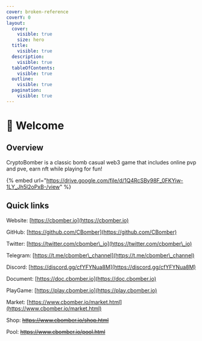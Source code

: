 ```yaml
---
cover: broken-reference
coverY: 0
layout:
  cover:
    visible: true
    size: hero
  title:
    visible: true
  description:
    visible: true
  tableOfContents:
    visible: true
  outline:
    visible: true
  pagination:
    visible: true
---
```


# 👋 Welcome

## Overview

CryptoBomber is a classic bomb casual web3 game that includes online pvp and pve, earn nft while playing for fun!

{% embed url="https://drive.google.com/file/d/1Q4RcSBy98F_0FKYiw-1LY_Jh5l2oPxB-/view" %}

## Quick links

Website:      [https://cbomber.io](https://cbomber.io)

GitHub:        [https://github.com/CBomber](https://github.com/CBomber)

Twitter:        [https://twitter.com/cbomber\_io](https://twitter.com/cbomber\_io)

Telegram:    [https://t.me/cbomber\_channel](https://t.me/cbomber\_channel)

Discord:       [https://discord.gg/cfYFYNua8M](https://discord.gg/cfYFYNua8M)

Document:   [https://doc.cbomber.io](https://doc.cbomber.io)

PlayGame:   [https://play.cbomber.io](https://play.cbomber.io)

Market:        [https://www.cbomber.io/market.html](https://www.cbomber.io/market.html)

Shop:           ~~https://www.cbomber.io/shop.html~~

Pool:            ~~https://www.cbomber.io/pool.html~~
